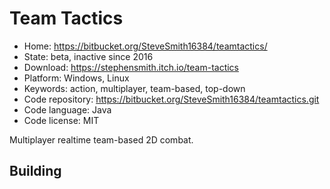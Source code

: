 # Team Tactics

- Home: https://bitbucket.org/SteveSmith16384/teamtactics/
- State: beta, inactive since 2016
- Download: https://stephensmith.itch.io/team-tactics
- Platform: Windows, Linux
- Keywords: action, multiplayer, team-based, top-down
- Code repository: https://bitbucket.org/SteveSmith16384/teamtactics.git
- Code language: Java
- Code license: MIT

Multiplayer realtime team-based 2D combat.

## Building
